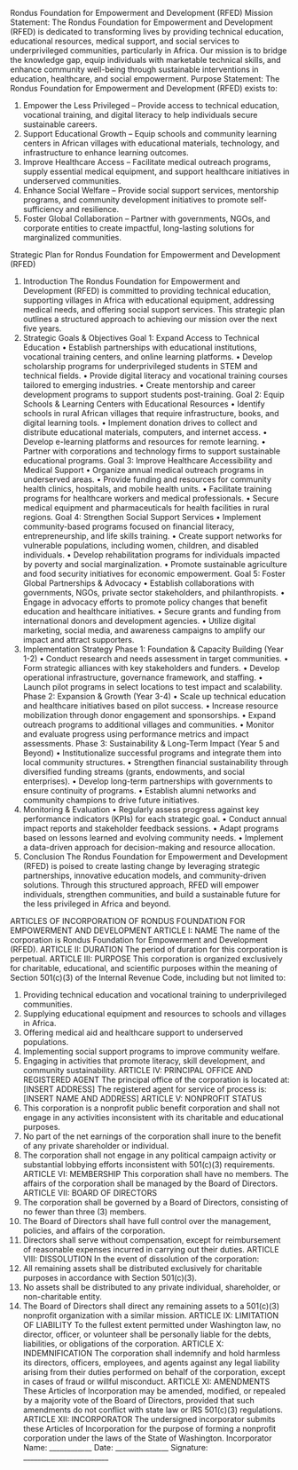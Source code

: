 Rondus Foundation for Empowerment and Development (RFED)
Mission Statement:
The Rondus Foundation for Empowerment and Development (RFED) is dedicated to transforming lives by providing technical education, educational resources, medical support, and social services to underprivileged communities, particularly in Africa. Our mission is to bridge the knowledge gap, equip individuals with marketable technical skills, and enhance community well-being through sustainable interventions in education, healthcare, and social empowerment.
Purpose Statement:
The Rondus Foundation for Empowerment and Development (RFED) exists to:
1.	Empower the Less Privileged – Provide access to technical education, vocational training, and digital literacy to help individuals secure sustainable careers.
2.	Support Educational Growth – Equip schools and community learning centers in African villages with educational materials, technology, and infrastructure to enhance learning outcomes.
3.	Improve Healthcare Access – Facilitate medical outreach programs, supply essential medical equipment, and support healthcare initiatives in underserved communities.
4.	Enhance Social Welfare – Provide social support services, mentorship programs, and community development initiatives to promote self-sufficiency and resilience.
5.	Foster Global Collaboration – Partner with governments, NGOs, and corporate entities to create impactful, long-lasting solutions for marginalized communities.










Strategic Plan for Rondus Foundation for Empowerment and Development (RFED)
1. Introduction The Rondus Foundation for Empowerment and Development (RFED) is committed to providing technical education, supporting villages in Africa with educational equipment, addressing medical needs, and offering social support services. This strategic plan outlines a structured approach to achieving our mission over the next five years.
2. Strategic Goals & Objectives
Goal 1: Expand Access to Technical Education
•	Establish partnerships with educational institutions, vocational training centers, and online learning platforms.
•	Develop scholarship programs for underprivileged students in STEM and technical fields.
•	Provide digital literacy and vocational training courses tailored to emerging industries.
•	Create mentorship and career development programs to support students post-training.
Goal 2: Equip Schools & Learning Centers with Educational Resources
•	Identify schools in rural African villages that require infrastructure, books, and digital learning tools.
•	Implement donation drives to collect and distribute educational materials, computers, and internet access.
•	Develop e-learning platforms and resources for remote learning.
•	Partner with corporations and technology firms to support sustainable educational programs.
Goal 3: Improve Healthcare Accessibility and Medical Support
•	Organize annual medical outreach programs in underserved areas.
•	Provide funding and resources for community health clinics, hospitals, and mobile health units.
•	Facilitate training programs for healthcare workers and medical professionals.
•	Secure medical equipment and pharmaceuticals for health facilities in rural regions.
Goal 4: Strengthen Social Support Services
•	Implement community-based programs focused on financial literacy, entrepreneurship, and life skills training.
•	Create support networks for vulnerable populations, including women, children, and disabled individuals.
•	Develop rehabilitation programs for individuals impacted by poverty and social marginalization.
•	Promote sustainable agriculture and food security initiatives for economic empowerment.
Goal 5: Foster Global Partnerships & Advocacy
•	Establish collaborations with governments, NGOs, private sector stakeholders, and philanthropists.
•	Engage in advocacy efforts to promote policy changes that benefit education and healthcare initiatives.
•	Secure grants and funding from international donors and development agencies.
•	Utilize digital marketing, social media, and awareness campaigns to amplify our impact and attract supporters.
3. Implementation Strategy
Phase 1: Foundation & Capacity Building (Year 1-2)
•	Conduct research and needs assessment in target communities.
•	Form strategic alliances with key stakeholders and funders.
•	Develop operational infrastructure, governance framework, and staffing.
•	Launch pilot programs in select locations to test impact and scalability.
Phase 2: Expansion & Growth (Year 3-4)
•	Scale up technical education and healthcare initiatives based on pilot success.
•	Increase resource mobilization through donor engagement and sponsorships.
•	Expand outreach programs to additional villages and communities.
•	Monitor and evaluate progress using performance metrics and impact assessments.
Phase 3: Sustainability & Long-Term Impact (Year 5 and Beyond)
•	Institutionalize successful programs and integrate them into local community structures.
•	Strengthen financial sustainability through diversified funding streams (grants, endowments, and social enterprises).
•	Develop long-term partnerships with governments to ensure continuity of programs.
•	Establish alumni networks and community champions to drive future initiatives.
4. Monitoring & Evaluation
•	Regularly assess progress against key performance indicators (KPIs) for each strategic goal.
•	Conduct annual impact reports and stakeholder feedback sessions.
•	Adapt programs based on lessons learned and evolving community needs.
•	Implement a data-driven approach for decision-making and resource allocation.
5. Conclusion The Rondus Foundation for Empowerment and Development (RFED) is poised to create lasting change by leveraging strategic partnerships, innovative education models, and community-driven solutions. Through this structured approach, RFED will empower individuals, strengthen communities, and build a sustainable future for the less privileged in Africa and beyond.










ARTICLES OF INCORPORATION
OF
RONDUS FOUNDATION FOR EMPOWERMENT AND DEVELOPMENT
ARTICLE I: NAME
The name of the corporation is Rondus Foundation for Empowerment and Development (RFED).
ARTICLE II: DURATION
The period of duration for this corporation is perpetual.
ARTICLE III: PURPOSE
This corporation is organized exclusively for charitable, educational, and scientific purposes within the meaning of Section 501(c)(3) of the Internal Revenue Code, including but not limited to:
1.	Providing technical education and vocational training to underprivileged communities.
2.	Supplying educational equipment and resources to schools and villages in Africa.
3.	Offering medical aid and healthcare support to underserved populations.
4.	Implementing social support programs to improve community welfare.
5.	Engaging in activities that promote literacy, skill development, and community sustainability.
ARTICLE IV: PRINCIPAL OFFICE AND REGISTERED AGENT
The principal office of the corporation is located at:
[INSERT ADDRESS]
The registered agent for service of process is:
[INSERT NAME AND ADDRESS]
ARTICLE V: NONPROFIT STATUS
1.	This corporation is a nonprofit public benefit corporation and shall not engage in any activities inconsistent with its charitable and educational purposes.
2.	No part of the net earnings of the corporation shall inure to the benefit of any private shareholder or individual.
3.	The corporation shall not engage in any political campaign activity or substantial lobbying efforts inconsistent with 501(c)(3) requirements.
ARTICLE VI: MEMBERSHIP
This corporation shall have no members. The affairs of the corporation shall be managed by the Board of Directors.
ARTICLE VII: BOARD OF DIRECTORS
1.	The corporation shall be governed by a Board of Directors, consisting of no fewer than three (3) members.
2.	The Board of Directors shall have full control over the management, policies, and affairs of the corporation.
3.	Directors shall serve without compensation, except for reimbursement of reasonable expenses incurred in carrying out their duties.
ARTICLE VIII: DISSOLUTION
In the event of dissolution of the corporation:
1.	All remaining assets shall be distributed exclusively for charitable purposes in accordance with Section 501(c)(3).
2.	No assets shall be distributed to any private individual, shareholder, or non-charitable entity.
3.	The Board of Directors shall direct any remaining assets to a 501(c)(3) nonprofit organization with a similar mission.
ARTICLE IX: LIMITATION OF LIABILITY
To the fullest extent permitted under Washington law, no director, officer, or volunteer shall be personally liable for the debts, liabilities, or obligations of the corporation.
ARTICLE X: INDEMNIFICATION
The corporation shall indemnify and hold harmless its directors, officers, employees, and agents against any legal liability arising from their duties performed on behalf of the corporation, except in cases of fraud or willful misconduct.
ARTICLE XI: AMENDMENTS
These Articles of Incorporation may be amended, modified, or repealed by a majority vote of the Board of Directors, provided that such amendments do not conflict with state law or IRS 501(c)(3) regulations.
ARTICLE XII: INCORPORATOR
The undersigned incorporator submits these Articles of Incorporation for the purpose of forming a nonprofit corporation under the laws of the State of Washington.
Incorporator Name: ____________
Date: _______________
Signature: ________________________

